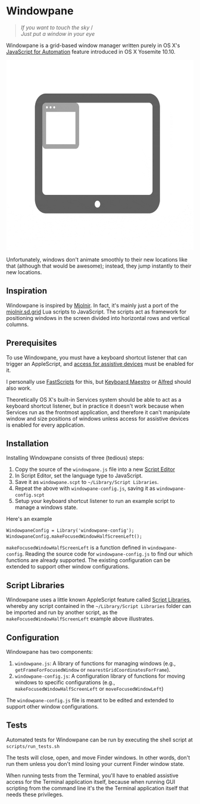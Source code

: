 # Windowpane

> *If you want to touch the sky* /<BR>
> *Just put a window in your eye*

Windowpane is a grid-based window manager written purely in OS X's [JavaScript for Automation](https://developer.apple.com/library/mac/releasenotes/InterapplicationCommunication/RN-JavaScriptForAutomation/Articles/OSX10-10.html#//apple_ref/doc/uid/TP40014508-CH109-SW1) feature introduced in OS X Yosemite 10.10.

<img src="assets/animation.gif" alt="Animation" height="510">

Unfortunately, windows don't animate smoothly to their new locations like that (although that would be awesome); instead, they jump instantly to their new locations.

## Inspiration

Windowpane is inspired by [Mjolnir](https://github.com/sdegutis/mjolnir). In fact, it's mainly just a port of the [mjolnir.sd.grid](https://luarocks.org/modules/sdegutis/mjolnir.sd.grid) Lua scripts to JavaScript. The scripts act as framework for positioning windows in the screen divided into horizontal rows and vertical columns.

## Prerequisites

To use Windowpane, you must have a keyboard shortcut listener that can trigger an AppleScript, and [access for assistive devices](https://support.apple.com/en-us/HT202866) must be enabled for it.

I personally use [FastScripts](https://red-sweater.com/fastscripts/) for this, but [Keyboard Maestro](https://www.keyboardmaestro.com/main/) or [Alfred](https://www.alfredapp.com/) should also work.

Theoretically OS X's built-in Services system should be able to act as a keyboard shortcut listener, but in practice it doesn't work because when Services run as the frontmost application, and therefore it can't manipulate window and size positions of windows unless access for assistive devices is enabled for every application.

## Installation

Installing Windowpane consists of three (tedious) steps:

1. Copy the source of the `windowpane.js` file into a new [Script Editor](https://developer.apple.com/library/mac/documentation/LanguagesUtilities/Conceptual/MacAutomationScriptingGuide/GettoKnowScriptEditor.html)
2. In Script Editor, set the language type to JavaScript.
3. Save it as `windowpane.scpt` to `~/Library/Script Libraries`.
4. Repeat the above with `windowpane-config.js`, saving it as `windowpane-config.scpt`
5. Setup your keyboard shortcut listener to run an example script to manage a windows state.

Here's an example

``` AppleScript
WindowpaneConfig = Library('windowpane-config');
WindowpaneConfig.makeFocusedWindowHalfScreenLeft();
```

`makeFocusedWindowHalfScreenLeft` is a function defined in `windowpane-config`. Reading the source code for `windowpane-config.js` to find our which functions are already supported. The existing configuration can be extended to support other window configurations.

## Script Libraries

Windowpane uses a little known AppleScript feature called [Script Libraries](https://developer.apple.com/library/mac/documentation/AppleScript/Conceptual/AppleScriptLangGuide/conceptual/ASLR_script_objects.html#//apple_ref/doc/uid/TP40000983-CH207-SW6), whereby any script contained in the `~/Library/Script Libraries` folder can be imported and run by another script, as the `makeFocusedWindowHalfScreenLeft` example above illustrates.

## Configuration

Windowpane has two components:

1. `windowpane.js`: A library of functions for managing windows  (e.g., `getFrameForFocusedWindow` or `nearestGridCoordinatesForFrame`).
2. `windowpane-config.js`: A configuration library of functions for moving windows to specific configurations (e.g., `makeFocusedWindowHalfScreenLeft` or `moveFocusedWindowLeft`)

The `windowpane-config.js` file is meant to be edited and extended to support other window configurations.

## Tests

Automated tests for Windowpane can be run by executing the shell script at `scripts/run_tests.sh`

The tests will close, open, and move Finder windows. In other words, don't run them unless you don't mind losing your current Finder window state.

When running tests from the Terminal, you'll have to enabled assistive access for the Terminal application itself, because when running GUI scripting from the command line it's the the Terminal application itself that needs these privileges.
